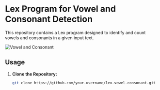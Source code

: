 # Lex Program for Vowel and Consonant Detection

This repository contains a Lex program designed to identify and count vowels and consonants in a given input text.

![Vowel and Consonant](images/vol.png)

## Usage

1. **Clone the Repository:**

   ```bash
   git clone https://github.com/your-username/lex-vowel-consonant.git
